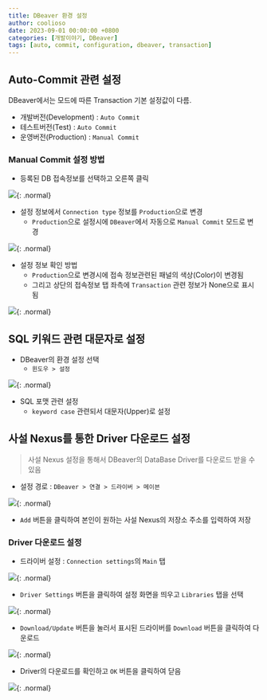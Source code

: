 ```yaml
---
title: DBeaver 환경 설정
author: coolioso
date: 2023-09-01 00:00:00 +0800
categories: [개발이야기, DBeaver]
tags: [auto, commit, configuration, dbeaver, transaction]
---
```


## Auto-Commit 관련 설정

DBeaver에서는 모드에 따른 Transaction 기본 설정값이 다름.

- 개발버전(Development) : `Auto Commit`
- 테스트버전(Test) : `Auto Commit`
- 운영버전(Production) : `Manual Commit`



### Manual Commit 설정 방법

- 등록된 DB 접속정보를 선택하고 오른쪽 클릭

![](/cms-assets/posts/20230901/DBeaver-Step1.png){: .normal}

- 설정 정보에서 `Connection type` 정보를 `Production`으로 변경
    - `Production`으로 설정시에 `DBeaver`에서 자동으로 `Manual Commit` 모드로 변경
 
![](/cms-assets/posts/20230901/DBeaver-Step2.png){: .normal}


- 설정 정보 확인 방법
    - `Production`으로 변경시에 접속 정보관련된 패널의 색상(Color)이 변경됨
    - 그리고 상단의 접속정보 탭 좌측에 `Transaction` 관련 정보가 None으로 표시됨
    
![](/cms-assets/posts/20230901/DBeaver-Step3.png){: .normal}


## SQL 키워드 관련 대문자로 설정

- DBeaver의 환경 설정 선택
    - `윈도우 > 설정`

![](/cms-assets/posts/20230901/DBeaver-Step4.png){: .normal}


- SQL 포맷 관련 설정
    - `keyword case` 관련되서 대문자(Upper)로 설정


## 사설 Nexus를 통한 Driver 다운로드 설정

> 사설 Nexus 설정을 통해서 DBeaver의 DataBase Driver를 다운로드 받을 수 있음

- 설정 경로 : `DBeaver > 연결 > 드라이버 > 메이븐`

![](/cms-assets/posts/20230901/DBeaver-Step5.png){: .normal}

- `Add` 버튼을 클릭하여 본인이 원하는 사설 Nexus의 저장소 주소를 입력하여 저장


### Driver 다운로드 설정

- 드라이버 설정 : `Connection settings`의 `Main` 탭

![](/cms-assets/posts/20230901/DBeaver-Step6.png){: .normal}

- `Driver Settings` 버튼을 클릭하여 설정 화면을 띄우고 `Libraries` 탭을 선택

![](/cms-assets/posts/20230901/DBeaver-Step7.png){: .normal}

- `Download/Update` 버튼을 눌러서 표시된 드라이버를 `Download` 버튼을 클릭하여 다운로드

![](/cms-assets/posts/20230901/DBeaver-Step8.png){: .normal}

- Driver의 다운로드를 확인하고 `OK` 버튼을 클릭하여 닫음

![](/cms-assets/posts/20230901/DBeaver-Step9.png){: .normal}